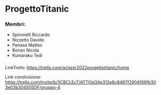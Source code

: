 # ProgettoTitanic
### Membri:
- Spironelli Riccardo
- Nizzetto Davide
- Penasa Matteo
- Bonan Nicola
- Kumaraku Tedi 
###
LinkTrello: https://trello.com/w/qzer2022progettotitanic/home

Link condivisione: https://trello.com/invite/b/3CBCLEcT/ATTI0d34e312e8c8487f2904f66fb303e03b304505DF/gruppo-4
